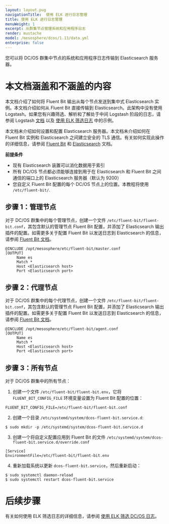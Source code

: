 ```yaml
---
layout: layout.pug
navigationTitle:  使用 ELK 进行日志管理
title: 使用 ELK 进行日志管理
menuWeight: 1
excerpt: 从群集节点管理系统和应用程序日志
render: mustache
model: /mesosphere/dcos/1.13/data.yml
enterprise: false
---
```




您可以将 DC/OS 群集中节点的系统和应用程序日志传输到 Elasticsearch 服务器。


# 本文档涵盖和不涵盖的内容

本文档介绍了如何将 Fluent Bit 输出从每个节点发送到集中式 Elasticsearch 实例。本文档介绍如何从 Fluent Bit 直接传输到 Elasticsearch。此架构中没有使用 Logstash。如果您有兴趣筛选、解析和了解处于中间 Logstash 阶段的日志，请参阅 Logstash [文档][4] 以及 [使用 ELK 筛选日志][2] 中的示例。

本文档未介绍如何设置和配置 Elasticsearch 服务器。本文档未介绍如何在 Fluent Bit 实例和 Elasticsearch 之间建立安全的 TLS 通信。有关如何实现此操作的详细信息，请参阅 [Fluent Bit][1] 和 [Elasticsearch][3] 文档。

**前提条件**

* 现有 Elasticsearch 装置可以消化数据用于索引
*   所有 DC/OS 节点都必须能够连接到用于在 Elasticsearch 和 Fluent Bit 之间通信的端口上的 Elasticsearch 服务器（默认为 9200）
*   您自定义 Fluent Bit 配置的每个 DC/OS 节点上的位置。本教程将使用 `/etc/fluent-bit/`.

## 步骤 1：管理节点

对于 DC/OS 群集中的每个管理节点，创建一个文件 `/etc/fluent-bit/fluent-bit.conf`，其包含默认的管理节点 Fluent Bit 配置，并添加了 Elasticsearch 输出插件的配置。如需更多关于配置 Fluent Bit 以发送日志到 Elasticsearch 的信息，请参阅 [Fluent Bit 文档][1]。

```
@INCLUDE /opt/mesosphere/etc/fluent-bit/master.conf
[OUTPUT]
     Name es
     Match *
     Host <Elasticsearch host>
     Port <Elasticsearch port>
```

## 步骤 2：代理节点

对于 DC/OS 群集中的每个代理节点，创建一个文件 `/etc/fluent-bit/fluent-bit.conf`，其包含默认的管理节点 Fluent Bit 配置，并添加了 Elasticsearch 输出插件的配置。如需更多关于配置 Fluent Bit 以发送日志到 Elasticsearch 的信息，请参阅 [Fluent Bit 文档][1]。

```
@INCLUDE /opt/mesosphere/etc/fluent-bit/agent.conf
[OUTPUT]
     Name es
     Match *
     Host <Elasticsearch host>
     Port <Elasticsearch port>
```

## 步骤 3：所有节点

对于 DC/OS 群集中的所有节点：

1. 创建一个文件 `/etc/fluent-bit/fluent-bit.env`，它将 `FLUENT_BIT_CONFIG_FILE` 环境变量设置为 Fluent Bit 配置的位置：

```
FLUENT_BIT_CONFIG_FILE=/etc/fluent-bit/fluent-bit.conf
```

2. 创建一个目录 `/etc/systemd/system/dcos-fluent-bit.service.d`:

```
$ sudo mkdir -p /etc/systemd/system/dcos-fluent-bit.service.d
```

3. 创建一个将自定义配置应用到 Fluent Bit 的文件 `/etc/systemd/system/dcos-fluent-bit.service.d/override.conf`

```
[Service]
EnvironmentFile=/etc/fluent-bit/fluent-bit.env
```

4. 重新加载系统以更新 `dcos-fluent-bit.service`，然后重新启动：

```
$ sudo systemctl daemon-reload
$ sudo systemctl restart dcos-fluent-bit.service
```

# 后续步骤

有关如何使用 ELK 筛选日志的详细信息，请参阅 [使用 ELK 筛选 DC/OS 日志][2]。

 [1]: https://docs.fluentbit.io/manual/output/elasticsearch
 [2]: ../filter-elk/
 [3]: https://www.elastic.co/guide/en/elasticsearch/reference/5.0/index.html
 [4]: https://www.elastic.co/guide/en/logstash/current/index.html
